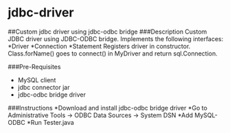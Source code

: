 # jdbc-driver
##Custom jdbc driver using jdbc-odbc bridge
###Description
Custom JDBC driver using JDBC-ODBC bridge. Implements the following interfaces:
*Driver
*Connection
*Statement
Registers driver in constructor. Class.forName() goes to connect() in MyDriver and return sql.Connection.

###Pre-Requisites
* MySQL client
* jdbc connector jar
* jdbc-odbc bridge driver

###Instructions
*Download and install jdbc-odbc bridge driver
*Go to Administrative Tools -> ODBC Data Sources -> System DSN 
*Add MySQL-ODBC
*Run Tester.java
